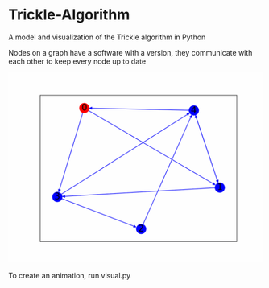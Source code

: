# Trickle-Algorithm

A model and visualization of the Trickle algorithm in Python

Nodes on a graph have a software with a version, they communicate with each other to keep every node up to date

![](visual.gif)

To create an animation, run visual.py

